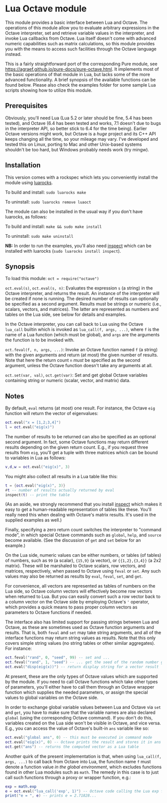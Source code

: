 # Lua Octave module

This module provides a basic interface between Lua and Octave. The operations of this module allow you to evaluate arbitrary expressions in the Octave interpreter, set and retrieve variable values in the interpreter, and invoke Lua callbacks from Octave. Lua itself doesn't come with advanced numeric capabilities such as matrix calculations, so this module provides you with the means to access such facilities through the Octave language instead.

This is a fairly straightforward port of the corresponding Pure module, see <https://agraef.github.io/pure-docs/pure-octave.html>. It implements most of the basic operations of that module in Lua, but lacks some of the more advanced functionality. A brief synopsis of the available functions can be found below. Please also check the examples folder for some sample Lua scripts showing how to utilize this module.

## Prerequisites

Obviously, you'll need Lua (Lua 5.2 or later should be fine, 5.4 has been tested), and Octave (6.4 has been tested and works, 7.1 doesn't due to bugs in the interpreter API, so better stick to 6.4 for the time being). Earlier Octave versions might work, but Octave is a *huge* project and its C++ API keeps changing all the time, so your mileage may vary. I've developed and tested this on Linux, porting to Mac and other Unix-based systems shouldn't be too hard, but Windows probably needs work (try mingw).

## Installation

This version comes with a rockspec which lets you conveniently install the module using [luarocks][].

To build and install: `sudo luarocks make`

To uninstall: `sudo luarocks remove luaoct`

The module can also be installed in the usual way if you don't have luarocks, as follows:

To build and install: `make && sudo make install`

To uninstall: `sudo make uninstall`

**NB:** In order to run the examples, you'll also need [inspect][] which can be installed with luarocks (`sudo luarocks install inspect`).

[luarocks]: https://luarocks.org/
[inspect]: https://github.com/kikito/inspect.lua

## Synopsis

To load this module: `oct = require("octave")`

`oct.eval(s)`, `oct.eval(s, n)`: Evaluates the expression `s` (a string) in the Octave interpreter, and returns the result. An instance of the interpreter will be created if none is running. The desired number of results can optionally be specified as a second argument. Results must be strings or numeric (i.e., scalars, vectors, and matrices). The latter are represented as numbers and tables on the Lua side, see below for details and examples.

In the Octave interpreter, you can call back to Lua using the Octave `lua_call` builtin which is invoked as `lua_call(f, args, ...)`, where `f` is the name of a Lua function (which must be global), and `args` are the arguments the function is to be invoked with.

`oct.feval(f, n, args, ...)`: Invoke an Octave function named `f` (a string) with the given arguments and return (at most) the given number of results. Note that here the return count `n` *must* be specified as the second argument, unless the Octave function doesn't take any arguments at all.

`oct.set(var, val)`, `oct.get(var)`: Set and get global Octave variables containing string or numeric (scalar, vector, and matrix) data.

## Notes

By default, `eval` returns (at most) one result. For instance, the Octave `eig` function will return the vector of eigenvalues:

~~~lua
oct.eval("x = [1,2;3,4]")
l = oct.eval("eig(x)")
~~~

The number of results to be returned can also be specified as an optional second argument. In fact, some Octave functions may return different results depending on the given return count. E.g.,  if you request three results from `eig`, you'll get a tuple with three matrices which can be bound to variables in Lua as follows:

~~~lua
v,d,w = oct.eval("eig(x)", 3)
~~~

You might also collect all results in a Lua table like this:

~~~lua
t = {oct.eval("eig(x)", 3)}
#t -- number of results actually returned by eval
inspect(t) -- print the table
~~~

(As an aside, we strongly recommend that you install [inspect][] which makes it easy to get a human-readable representation of tables like these. You'll really need this when dealing with Octave's matrix results. It's used in the supplied examples as well.)

Finally, specifying a zero return count switches the interpreter to "command mode", in which special Octave commands such as `global`, `help`, and `source` become available. (See the discussion of `get` and `set` below for an example.)

On the Lua side, numeric values can be either numbers, or tables (of tables) of numbers, such as `99` (a scalar), `{15,9}` (a vector), or `{{1,2},{3,4}}` (a 2x2 matrix). These will be marshaled to Octave scalars, row vectors, and matrices, respectively, when passed to Octave using `feval` or `set`. Any such values may also be returned as results by `eval`, `feval`, `set`, and `get`.

For convenience, all vectors are represented as tables of numbers on the Lua side, so Octave column vectors will effectively become row vectors when returned to Lua. But you can easily convert such a row vector back to a column vector on the Octave side by employing Octave's `'` operator, which provides a quick means to pass proper column vectors as parameters to Octave functions if needed.

The interface also has limited support for passing strings between Lua and Octave, as these are sometimes used as Octave function arguments and results. That is, both `feval` and `set` may take string arguments, and all of the interface functions may return string values as results. Note that this only covers simple string values (no string tables or other similar aggregates). For instance:

~~~lua
oct.feval("rand", 0, "seed", 99) -- set and ...
oct.feval("rand", 1, "seed") -- ... get the seed of the random number generator
oct.eval("disp(eig(x))") -- return display string for a vector result
~~~

At present, these are the only types of Octave values which are supported by the module. If you need to call Octave functions which take other types of parameters, you'll either have to call them through an Octave wrapper function which supplies the needed parameters, or assign the special values to global variables on the Octave side.

In order to exchange global variable values between Lua and Octave via `set` and `get`, you have to make sure that the variable names are also declared `global` (using the corresponding Octave command). If you don't do this, variables created on the Lua side won't be visible in Octave, and vice versa. E.g., you can access the value of Octave's built-in `ans` variable like so:

~~~lua
oct.eval("global ans", 0) -- this must be executed in command mode
oct.eval("eig(x)", 0) -- Octave prints the result and stores it in ans
oct.get("ans") -- returns the computed vector as a Lua table
~~~

Another quirk of the present implementation is that, when using `lua_call(f, args, ...)` to call back from Octave into Lua, the function name `f` must denote a function value *in the global environment*, which excludes functions found in other Lua modules such as `math`. The remedy in this case is to just call such functions through a proxy or wrapper function, e.g.:

~~~lua
exp = math.exp
e = oct.eval("lua_call('exp', 1)") -- Octave code calling the Lua exp function
print("e = ", e) -- prints e = 2.71828...
~~~

